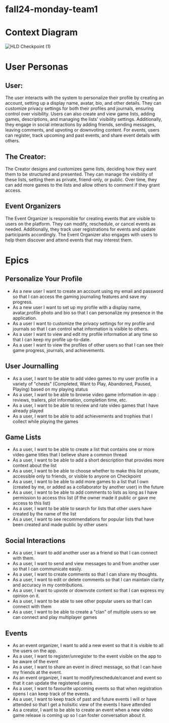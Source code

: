 # fall24-monday-team1

# Context Diagram

![HLD Checkpoint (1)](https://github.com/user-attachments/assets/fc4014b6-9c3b-40e2-aad9-72804b75bd86)



# User Personas

## User:

The user interacts with the system to personalize their profile by creating an account, setting up a display name, avatar, bio, and other details. They can customize privacy settings for both their profiles and journals, ensuring control over visibility. Users can also create and view game lists, adding games, descriptions, and managing the lists' visibility settings. Additionally, they engage in social interactions by adding friends, sending messages, leaving comments, and upvoting or downvoting content. For events, users can register, track upcoming and past events, and share event details with others.

## The Creator:

The Creator designs and customizes game lists, deciding how they want them to be structured and presented. They can manage the visibility of these lists, setting them as private, friend-only, or public. Over time, they can add more games to the lists and allow others to comment if they grant access.

## Event Organizers

The Event Organizer is responsible for creating events that are visible to users on the platform. They can modify, reschedule, or cancel events as needed. Additionally, they track user registrations for events and update participants accordingly. The Event Organizer also engages with users to help them discover and attend events that may interest them.

# Epics

## Personalize Your Profile

- As a new user I want to create an account using my email and password so that I can access the gaming journaling features and save my progress.
- As a new user I want to set up my profile with a display name, avatar,profile photo and bio so that I can personalize my presence in the application.
- As a user I want to customize the privacy settings for my profile and journals so that I can control what information is visible to others.
- As a user I want to view and edit my profile information at any time so that I can keep my profile up-to-date.
- As a user I want to view the profiles of other users so that I can see their game progress, journals, and achievements.

## User Journalling
- As a user, I want to be able to add video games to my user profile in a variety of "chests" (Completed, Want to Play, Abandoned, Paused, Playing) based on my playing status
- As a user, I want to be able to browse video game information in-app : reviews, trailers, plot information, completion time, etc.
- As a user, I want to be able to review and rate video games that I have already played
- As a user, I want to be able to add achievements and trophies that I collect while playing the games


## Game Lists

- As a user, I want to be able to create a list that contains one or more video game titles that I believe share a common thread
- As a user, I want to be able to add a short description that provides more context about the list
- As a user, I want to be able to choose whether to make this list private, accessible only to friends, or visible to anyone on Checkpoint
- As a user, I want to be able to add more games to a list that I own (created by me, or added as a collaborator by another user) in the future
- As a user, I want to be able to add comments to lists as long as I have permission to access this list (if the owner made it public or gave me access to this list)
- As a user, I want to be able to search for lists that other users have created by the name of the list
- As a user, I want to see recommendations for popular lists that have been created and made public by other users


## Social Interactions

- As a user, I want to add another user as a friend so that I can connect with them.
- As a user, I want to send and view messages to and from another user so that I can communicate easily.
- As a user, I want to create comments so that I can share my thoughts.
- As a user, I want to edit or delete comments so that I can maintain clarity and accuracy in my contributions.
- As a user, I want to upvote or downvote content so that I can express my opinion on it.
- As a user, I want to be able to see other popular users so that I can connect with them
- As a user, I want to be able to create a "clan" of multiple users so we can connect and play multiplayer games

## Events

- As an event organizer, I want to add a new event so that it is visible to all the users on the app.
- As a user, I want to register/unregister to the event visible on the app to be aware of the event
- As a user, I want to share an event in direct message, so that I can have my friends at the event.
- As an event organizer, I want to modify/reschedule/cancel and event so that it can update the registered users.
- As a user, I want to favourite upcoming events so that when registration opens I can keep track of the events.
- As a user, I want to keep track of past and future events I will or have attended so that I get a holisitic view of the events I have attended
- As a creator, I want to be able to create an event when a new video game release is coming up so I can foster conversation about it.



